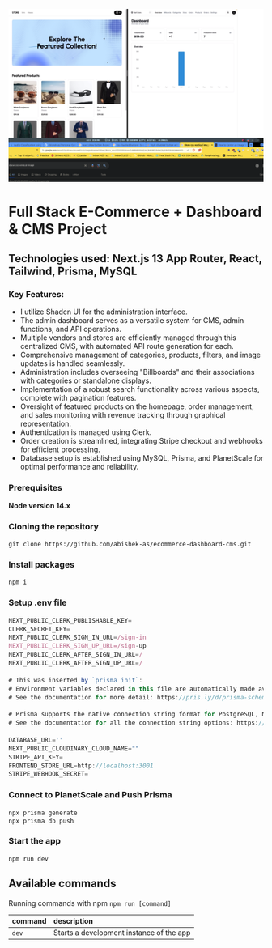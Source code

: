 ![HomePage](homepage.png)

# Full Stack E-Commerce + Dashboard & CMS Project 
## Technologies used: Next.js 13 App Router, React, Tailwind, Prisma, MySQL
### Key Features:
- I utilize Shadcn UI for the administration interface.
- The admin dashboard serves as a versatile system for CMS, admin functions, and API operations.
- Multiple vendors and stores are efficiently managed through this centralized CMS, with automated API route generation for each.
- Comprehensive management of categories, products, filters, and image updates is handled seamlessly.
- Administration includes overseeing "Billboards" and their associations with categories or standalone displays.
- Implementation of a robust search functionality across various aspects, complete with pagination features.
- Oversight of featured products on the homepage, order management, and sales monitoring with revenue tracking through graphical representation.
- Authentication is managed using Clerk.
- Order creation is streamlined, integrating Stripe checkout and webhooks for efficient processing.
- Database setup is established using MySQL, Prisma, and PlanetScale for optimal performance and reliability.

### Prerequisites
**Node version 14.x**
### Cloning the repository

```shell
git clone https://github.com/abishek-as/ecommerce-dashboard-cms.git
```

### Install packages

```shell
npm i
```

### Setup .env file


```js
NEXT_PUBLIC_CLERK_PUBLISHABLE_KEY=
CLERK_SECRET_KEY=
NEXT_PUBLIC_CLERK_SIGN_IN_URL=/sign-in
NEXT_PUBLIC_CLERK_SIGN_UP_URL=/sign-up
NEXT_PUBLIC_CLERK_AFTER_SIGN_IN_URL=/
NEXT_PUBLIC_CLERK_AFTER_SIGN_UP_URL=/

# This was inserted by `prisma init`:
# Environment variables declared in this file are automatically made available to Prisma.
# See the documentation for more detail: https://pris.ly/d/prisma-schema#accessing-environment-variables-from-the-schema

# Prisma supports the native connection string format for PostgreSQL, MySQL, SQLite, SQL Server, MongoDB and CockroachDB.
# See the documentation for all the connection string options: https://pris.ly/d/connection-strings

DATABASE_URL=''
NEXT_PUBLIC_CLOUDINARY_CLOUD_NAME=""
STRIPE_API_KEY=
FRONTEND_STORE_URL=http://localhost:3001
STRIPE_WEBHOOK_SECRET=
```

### Connect to PlanetScale and Push Prisma
```shell
npx prisma generate
npx prisma db push
```


### Start the app

```shell
npm run dev
```

## Available commands

Running commands with npm `npm run [command]`

| command         | description                              |
| :-------------- | :--------------------------------------- |
| `dev`           | Starts a development instance of the app |
